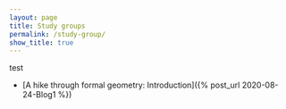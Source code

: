 ```yaml
---
layout: page
title: Study groups
permalink: /study-group/
show_title: true
---
```


test


- [A hike through formal geometry: Introduction]({% post_url 2020-08-24-Blog1 %})